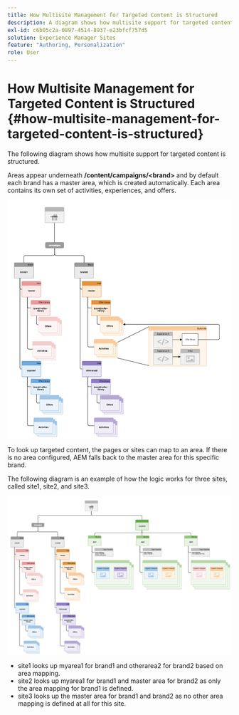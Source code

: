 ```yaml
---
title: How Multisite Management for Targeted Content is Structured
description: A diagram shows how multisite support for targeted content is structured
exl-id: c6b05c2a-0897-4514-8937-e23bfcf757d5
solution: Experience Manager Sites
feature: "Authoring, Personalization"
role: User
---
```

# How Multisite Management for Targeted Content is Structured {#how-multisite-management-for-targeted-content-is-structured}

The following diagram shows how multisite support for targeted content is structured.

Areas appear underneath **/content/campaigns/&lt;brand&gt;** and by default each brand has a master area, which is created automatically. Each area contains its own set of activities, experiences, and offers.

![Multisite structure](/help/sites-cloud/authoring/assets/multisite-structure.png)

To look up targeted content, the pages or sites can map to an area. If there is no area configured, AEM falls back to the master area for this specific brand.

The following diagram is an example of how the logic works for three sites, called site1, site2, and site3.

![Multisite structure across sites](/help/sites-cloud/authoring/assets/multisite-structure-2.png)

* site1 looks up myarea1 for brand1 and otherarea2 for brand2 based on area mapping.
* site2 looks up myarea1 for brand1 and master area for brand2 as only the area mapping for brand1 is defined.
* site3 looks up the master area for brand1 and brand2 as no other area mapping is defined at all for this site.
